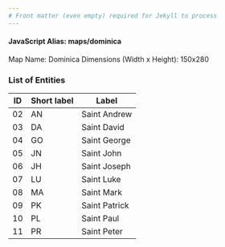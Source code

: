 ```yaml
---
# Front matter (even empty) required for Jekyll to process
---
```


#### JavaScript Alias: maps/dominica

Map Name: Dominica
Dimensions (Width x Height): 150x280





### List of Entities

ID | Short label | Label
---|---|---|
02|AN|Saint Andrew
03|DA|Saint David
04|GO|Saint George
05|JN|Saint John
06|JH|Saint Joseph
07|LU|Saint Luke
08|MA|Saint Mark
09|PK|Saint Patrick
10|PL|Saint Paul
11|PR|Saint Peter

